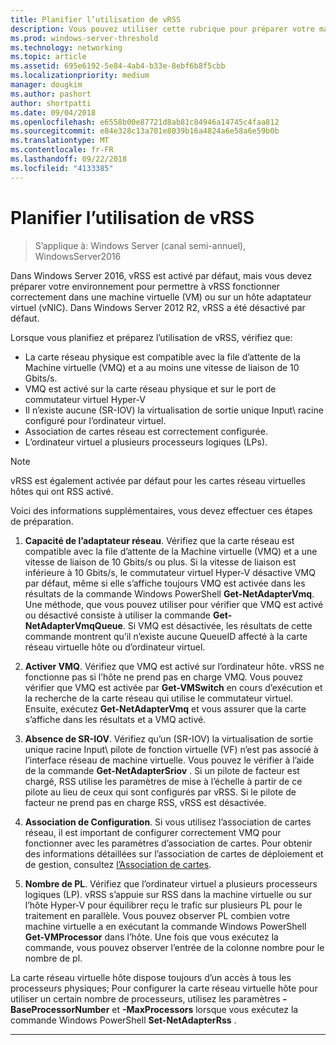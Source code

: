 ```yaml
---
title: Planifier l’utilisation de vRSS
description: Vous pouvez utiliser cette rubrique pour préparer votre machine virtuelle et l’hôte Hyper-V à l’aide de vRSS dans Windows Server 2016.
ms.prod: windows-server-threshold
ms.technology: networking
ms.topic: article
ms.assetid: 695e6192-5e84-4ab4-b33e-8ebf6b8f5cbb
ms.localizationpriority: medium
manager: dougkim
ms.author: pashort
author: shortpatti
ms.date: 09/04/2018
ms.openlocfilehash: e6558b00e87721d8ab81c84946a14745c4faa812
ms.sourcegitcommit: e84e328c13a701e8039b16a4824a6e58a6e59b0b
ms.translationtype: MT
ms.contentlocale: fr-FR
ms.lasthandoff: 09/22/2018
ms.locfileid: "4133385"
---
```

# Planifier l’utilisation de vRSS

>S’applique à: Windows Server (canal semi-annuel), WindowsServer2016

Dans Windows Server 2016, vRSS est activé par défaut, mais vous devez préparer votre environnement pour permettre à vRSS fonctionner correctement dans une machine virtuelle \(VM\) ou sur un hôte adaptateur virtuel \(vNIC\). Dans Windows Server 2012 R2, vRSS a été désactivé par défaut.

Lorsque vous planifiez et préparez l’utilisation de vRSS, vérifiez que:

- La carte réseau physique est compatible avec la file d’attente de la Machine virtuelle \(VMQ\) et a au moins une vitesse de liaison de 10 Gbits/s.
- VMQ est activé sur la carte réseau physique et sur le port de commutateur virtuel Hyper\-V
- Il n’existe aucune \(SR\-IOV\) la virtualisation de sortie unique Input\ racine configuré pour l’ordinateur virtuel.
- Association de cartes réseau est correctement configurée.
- L’ordinateur virtuel a plusieurs processeurs logiques \(LPs\).

>[!NOTE]
>vRSS est également activée par défaut pour les cartes réseau virtuelles hôtes qui ont RSS activé.

Voici des informations supplémentaires, vous devez effectuer ces étapes de préparation.
  
1. **Capacité de l’adaptateur réseau**. Vérifiez que la carte réseau est compatible avec la file d’attente de la Machine virtuelle \(VMQ\) et a une vitesse de liaison de 10 Gbits/s ou plus. Si la vitesse de liaison est inférieure à 10 Gbits/s, le commutateur virtuel Hyper\-V désactive VMQ par défaut, même si elle s’affiche toujours VMQ est activée dans les résultats de la commande Windows PowerShell **Get-NetAdapterVmq**. Une méthode, que vous pouvez utiliser pour vérifier que VMQ est activé ou désactivé consiste à utiliser la commande **Get-NetAdapterVmqQueue**.  Si VMQ est désactivée, les résultats de cette commande montrent qu’il n’existe aucune QueueID affecté à la carte réseau virtuelle hôte ou d’ordinateur virtuel. 
  
2. **Activer VMQ**. Vérifiez que VMQ est activé sur l’ordinateur hôte. vRSS ne fonctionne pas si l’hôte ne prend pas en charge VMQ. Vous pouvez vérifier que VMQ est activée par **Get-VMSwitch** en cours d’exécution et la recherche de la carte réseau qui utilise le commutateur virtuel. Ensuite, exécutez **Get-NetAdapterVmq** et vous assurer que la carte s’affiche dans les résultats et a VMQ activé.
  
3. **Absence de SR\-IOV**. Vérifiez qu’un \(SR\-IOV\) la virtualisation de sortie unique racine Input\ pilote de fonction virtuelle \(VF\) n’est pas associé à l’interface réseau de machine virtuelle. Vous pouvez le vérifier à l’aide de la commande **Get-NetAdapterSriov** . Si un pilote de facteur est chargé, RSS utilise les paramètres de mise à l’échelle à partir de ce pilote au lieu de ceux qui sont configurés par vRSS. Si le pilote de facteur ne prend pas en charge RSS, vRSS est désactivée.
  
4. **Association de Configuration**. Si vous utilisez l’association de cartes réseau, il est important de configurer correctement VMQ pour fonctionner avec les paramètres d’association de cartes. Pour obtenir des informations détaillées sur l’association de cartes de déploiement et de gestion, consultez [l’Association de cartes](https://docs.microsoft.com/windows-server/networking/technologies/nic-teaming/nic-teaming).

5. **Nombre de PL**. Vérifiez que l’ordinateur virtuel a plusieurs processeurs logiques \(LP\). vRSS s’appuie sur RSS dans la machine virtuelle ou sur l’hôte Hyper-V pour équilibrer reçu le trafic sur plusieurs PL pour le traitement en parallèle. Vous pouvez observer PL combien votre machine virtuelle a en exécutant la commande Windows PowerShell **Get-VMProcessor** dans l’hôte. Une fois que vous exécutez la commande, vous pouvez observer l’entrée de la colonne nombre pour le nombre de pl.

La carte réseau virtuelle hôte dispose toujours d’un accès à tous les processeurs physiques; Pour configurer la carte réseau virtuelle hôte pour utiliser un certain nombre de processeurs, utilisez les paramètres **- BaseProcessorNumber** et **-MaxProcessors** lorsque vous exécutez la commande Windows PowerShell **Set-NetAdapterRss** .

---